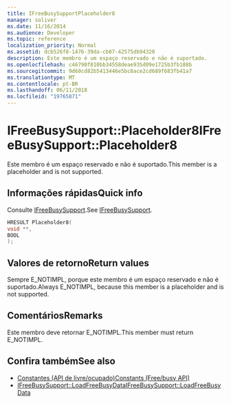 ```yaml
---
title: IFreeBusySupportPlaceholder8
manager: soliver
ms.date: 11/16/2014
ms.audience: Developer
ms.topic: reference
localization_priority: Normal
ms.assetid: dcb526f8-1476-39da-cb07-42575db94320
description: Este membro é um espaço reservado e não é suportado.
ms.openlocfilehash: c46790f810bb34558deae935d09e1725b3fb188b
ms.sourcegitcommit: 9d60cd82b5413446e5bc8ace2cd689f683fb41a7
ms.translationtype: MT
ms.contentlocale: pt-BR
ms.lasthandoff: 06/11/2018
ms.locfileid: "19765871"
---
```

# <a name="ifreebusysupportplaceholder8"></a><span data-ttu-id="773f4-103">IFreeBusySupport::Placeholder8</span><span class="sxs-lookup"><span data-stu-id="773f4-103">IFreeBusySupport::Placeholder8</span></span>

<span data-ttu-id="773f4-104">Este membro é um espaço reservado e não é suportado.</span><span class="sxs-lookup"><span data-stu-id="773f4-104">This member is a placeholder and is not supported.</span></span>
  
## <a name="quick-info"></a><span data-ttu-id="773f4-105">Informações rápidas</span><span class="sxs-lookup"><span data-stu-id="773f4-105">Quick info</span></span>

<span data-ttu-id="773f4-106">Consulte [IFreeBusySupport](ifreebusysupport.md).</span><span class="sxs-lookup"><span data-stu-id="773f4-106">See [IFreeBusySupport](ifreebusysupport.md).</span></span>
  
```cpp
HRESULT Placeholder8( 
void **, 
BOOL  
);
```

## <a name="return-values"></a><span data-ttu-id="773f4-107">Valores de retorno</span><span class="sxs-lookup"><span data-stu-id="773f4-107">Return values</span></span>

<span data-ttu-id="773f4-108">Sempre E_NOTIMPL, porque este membro é um espaço reservado e não é suportado.</span><span class="sxs-lookup"><span data-stu-id="773f4-108">Always E_NOTIMPL, because this member is a placeholder and is not supported.</span></span>
  
## <a name="remarks"></a><span data-ttu-id="773f4-109">Comentários</span><span class="sxs-lookup"><span data-stu-id="773f4-109">Remarks</span></span>

<span data-ttu-id="773f4-110">Este membro deve retornar E_NOTIMPL.</span><span class="sxs-lookup"><span data-stu-id="773f4-110">This member must return E_NOTIMPL.</span></span>
  
## <a name="see-also"></a><span data-ttu-id="773f4-111">Confira também</span><span class="sxs-lookup"><span data-stu-id="773f4-111">See also</span></span>

- [<span data-ttu-id="773f4-112">Constantes (API de livre/ocupado)</span><span class="sxs-lookup"><span data-stu-id="773f4-112">Constants (Free/busy API)</span></span>](constants-free-busy-api.md)
- [<span data-ttu-id="773f4-113">IFreeBusySupport::LoadFreeBusyData</span><span class="sxs-lookup"><span data-stu-id="773f4-113">IFreeBusySupport::LoadFreeBusyData</span></span>](ifreebusysupport-loadfreebusydata.md)

